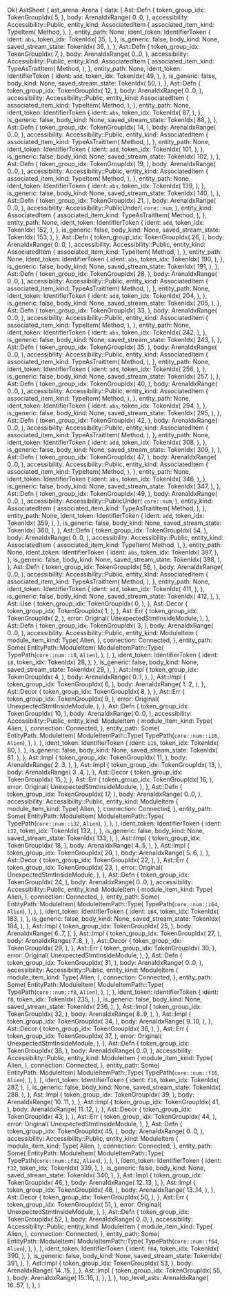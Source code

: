 Ok(
    AstSheet {
        ast_arena: Arena {
            data: [
                Ast::Defn {
                    token_group_idx: TokenGroupIdx(
                        5,
                    ),
                    body: ArenaIdxRange(
                        0..0,
                    ),
                    accessibility: Accessibility::Public,
                    entity_kind: AssociatedItem {
                        associated_item_kind: TypeItem(
                            Method,
                        ),
                    },
                    entity_path: None,
                    ident_token: IdentifierToken {
                        ident: `abs`,
                        token_idx: TokenIdx(
                            35,
                        ),
                    },
                    is_generic: false,
                    body_kind: None,
                    saved_stream_state: TokenIdx(
                        36,
                    ),
                },
                Ast::Defn {
                    token_group_idx: TokenGroupIdx(
                        7,
                    ),
                    body: ArenaIdxRange(
                        0..0,
                    ),
                    accessibility: Accessibility::Public,
                    entity_kind: AssociatedItem {
                        associated_item_kind: TypeAsTraitItem(
                            Method,
                        ),
                    },
                    entity_path: None,
                    ident_token: IdentifierToken {
                        ident: `add`,
                        token_idx: TokenIdx(
                            49,
                        ),
                    },
                    is_generic: false,
                    body_kind: None,
                    saved_stream_state: TokenIdx(
                        50,
                    ),
                },
                Ast::Defn {
                    token_group_idx: TokenGroupIdx(
                        12,
                    ),
                    body: ArenaIdxRange(
                        0..0,
                    ),
                    accessibility: Accessibility::Public,
                    entity_kind: AssociatedItem {
                        associated_item_kind: TypeItem(
                            Method,
                        ),
                    },
                    entity_path: None,
                    ident_token: IdentifierToken {
                        ident: `abs`,
                        token_idx: TokenIdx(
                            87,
                        ),
                    },
                    is_generic: false,
                    body_kind: None,
                    saved_stream_state: TokenIdx(
                        88,
                    ),
                },
                Ast::Defn {
                    token_group_idx: TokenGroupIdx(
                        14,
                    ),
                    body: ArenaIdxRange(
                        0..0,
                    ),
                    accessibility: Accessibility::Public,
                    entity_kind: AssociatedItem {
                        associated_item_kind: TypeAsTraitItem(
                            Method,
                        ),
                    },
                    entity_path: None,
                    ident_token: IdentifierToken {
                        ident: `add`,
                        token_idx: TokenIdx(
                            101,
                        ),
                    },
                    is_generic: false,
                    body_kind: None,
                    saved_stream_state: TokenIdx(
                        102,
                    ),
                },
                Ast::Defn {
                    token_group_idx: TokenGroupIdx(
                        19,
                    ),
                    body: ArenaIdxRange(
                        0..0,
                    ),
                    accessibility: Accessibility::Public,
                    entity_kind: AssociatedItem {
                        associated_item_kind: TypeItem(
                            Method,
                        ),
                    },
                    entity_path: None,
                    ident_token: IdentifierToken {
                        ident: `abs`,
                        token_idx: TokenIdx(
                            139,
                        ),
                    },
                    is_generic: false,
                    body_kind: None,
                    saved_stream_state: TokenIdx(
                        140,
                    ),
                },
                Ast::Defn {
                    token_group_idx: TokenGroupIdx(
                        21,
                    ),
                    body: ArenaIdxRange(
                        0..0,
                    ),
                    accessibility: Accessibility::PublicUnder(
                        `core::num`,
                    ),
                    entity_kind: AssociatedItem {
                        associated_item_kind: TypeAsTraitItem(
                            Method,
                        ),
                    },
                    entity_path: None,
                    ident_token: IdentifierToken {
                        ident: `add`,
                        token_idx: TokenIdx(
                            152,
                        ),
                    },
                    is_generic: false,
                    body_kind: None,
                    saved_stream_state: TokenIdx(
                        153,
                    ),
                },
                Ast::Defn {
                    token_group_idx: TokenGroupIdx(
                        26,
                    ),
                    body: ArenaIdxRange(
                        0..0,
                    ),
                    accessibility: Accessibility::Public,
                    entity_kind: AssociatedItem {
                        associated_item_kind: TypeItem(
                            Method,
                        ),
                    },
                    entity_path: None,
                    ident_token: IdentifierToken {
                        ident: `abs`,
                        token_idx: TokenIdx(
                            190,
                        ),
                    },
                    is_generic: false,
                    body_kind: None,
                    saved_stream_state: TokenIdx(
                        191,
                    ),
                },
                Ast::Defn {
                    token_group_idx: TokenGroupIdx(
                        28,
                    ),
                    body: ArenaIdxRange(
                        0..0,
                    ),
                    accessibility: Accessibility::Public,
                    entity_kind: AssociatedItem {
                        associated_item_kind: TypeAsTraitItem(
                            Method,
                        ),
                    },
                    entity_path: None,
                    ident_token: IdentifierToken {
                        ident: `add`,
                        token_idx: TokenIdx(
                            204,
                        ),
                    },
                    is_generic: false,
                    body_kind: None,
                    saved_stream_state: TokenIdx(
                        205,
                    ),
                },
                Ast::Defn {
                    token_group_idx: TokenGroupIdx(
                        33,
                    ),
                    body: ArenaIdxRange(
                        0..0,
                    ),
                    accessibility: Accessibility::Public,
                    entity_kind: AssociatedItem {
                        associated_item_kind: TypeItem(
                            Method,
                        ),
                    },
                    entity_path: None,
                    ident_token: IdentifierToken {
                        ident: `abs`,
                        token_idx: TokenIdx(
                            242,
                        ),
                    },
                    is_generic: false,
                    body_kind: None,
                    saved_stream_state: TokenIdx(
                        243,
                    ),
                },
                Ast::Defn {
                    token_group_idx: TokenGroupIdx(
                        35,
                    ),
                    body: ArenaIdxRange(
                        0..0,
                    ),
                    accessibility: Accessibility::Public,
                    entity_kind: AssociatedItem {
                        associated_item_kind: TypeAsTraitItem(
                            Method,
                        ),
                    },
                    entity_path: None,
                    ident_token: IdentifierToken {
                        ident: `add`,
                        token_idx: TokenIdx(
                            256,
                        ),
                    },
                    is_generic: false,
                    body_kind: None,
                    saved_stream_state: TokenIdx(
                        257,
                    ),
                },
                Ast::Defn {
                    token_group_idx: TokenGroupIdx(
                        40,
                    ),
                    body: ArenaIdxRange(
                        0..0,
                    ),
                    accessibility: Accessibility::Public,
                    entity_kind: AssociatedItem {
                        associated_item_kind: TypeItem(
                            Method,
                        ),
                    },
                    entity_path: None,
                    ident_token: IdentifierToken {
                        ident: `abs`,
                        token_idx: TokenIdx(
                            294,
                        ),
                    },
                    is_generic: false,
                    body_kind: None,
                    saved_stream_state: TokenIdx(
                        295,
                    ),
                },
                Ast::Defn {
                    token_group_idx: TokenGroupIdx(
                        42,
                    ),
                    body: ArenaIdxRange(
                        0..0,
                    ),
                    accessibility: Accessibility::Public,
                    entity_kind: AssociatedItem {
                        associated_item_kind: TypeAsTraitItem(
                            Method,
                        ),
                    },
                    entity_path: None,
                    ident_token: IdentifierToken {
                        ident: `add`,
                        token_idx: TokenIdx(
                            308,
                        ),
                    },
                    is_generic: false,
                    body_kind: None,
                    saved_stream_state: TokenIdx(
                        309,
                    ),
                },
                Ast::Defn {
                    token_group_idx: TokenGroupIdx(
                        47,
                    ),
                    body: ArenaIdxRange(
                        0..0,
                    ),
                    accessibility: Accessibility::Public,
                    entity_kind: AssociatedItem {
                        associated_item_kind: TypeItem(
                            Method,
                        ),
                    },
                    entity_path: None,
                    ident_token: IdentifierToken {
                        ident: `abs`,
                        token_idx: TokenIdx(
                            346,
                        ),
                    },
                    is_generic: false,
                    body_kind: None,
                    saved_stream_state: TokenIdx(
                        347,
                    ),
                },
                Ast::Defn {
                    token_group_idx: TokenGroupIdx(
                        49,
                    ),
                    body: ArenaIdxRange(
                        0..0,
                    ),
                    accessibility: Accessibility::PublicUnder(
                        `core::num`,
                    ),
                    entity_kind: AssociatedItem {
                        associated_item_kind: TypeAsTraitItem(
                            Method,
                        ),
                    },
                    entity_path: None,
                    ident_token: IdentifierToken {
                        ident: `add`,
                        token_idx: TokenIdx(
                            359,
                        ),
                    },
                    is_generic: false,
                    body_kind: None,
                    saved_stream_state: TokenIdx(
                        360,
                    ),
                },
                Ast::Defn {
                    token_group_idx: TokenGroupIdx(
                        54,
                    ),
                    body: ArenaIdxRange(
                        0..0,
                    ),
                    accessibility: Accessibility::Public,
                    entity_kind: AssociatedItem {
                        associated_item_kind: TypeItem(
                            Method,
                        ),
                    },
                    entity_path: None,
                    ident_token: IdentifierToken {
                        ident: `abs`,
                        token_idx: TokenIdx(
                            397,
                        ),
                    },
                    is_generic: false,
                    body_kind: None,
                    saved_stream_state: TokenIdx(
                        398,
                    ),
                },
                Ast::Defn {
                    token_group_idx: TokenGroupIdx(
                        56,
                    ),
                    body: ArenaIdxRange(
                        0..0,
                    ),
                    accessibility: Accessibility::Public,
                    entity_kind: AssociatedItem {
                        associated_item_kind: TypeAsTraitItem(
                            Method,
                        ),
                    },
                    entity_path: None,
                    ident_token: IdentifierToken {
                        ident: `add`,
                        token_idx: TokenIdx(
                            411,
                        ),
                    },
                    is_generic: false,
                    body_kind: None,
                    saved_stream_state: TokenIdx(
                        412,
                    ),
                },
                Ast::Use {
                    token_group_idx: TokenGroupIdx(
                        0,
                    ),
                },
                Ast::Decor {
                    token_group_idx: TokenGroupIdx(
                        1,
                    ),
                },
                Ast::Err {
                    token_group_idx: TokenGroupIdx(
                        2,
                    ),
                    error: Original(
                        UnexpectedStmtInsideModule,
                    ),
                },
                Ast::Defn {
                    token_group_idx: TokenGroupIdx(
                        3,
                    ),
                    body: ArenaIdxRange(
                        0..0,
                    ),
                    accessibility: Accessibility::Public,
                    entity_kind: ModuleItem {
                        module_item_kind: Type(
                            Alien,
                        ),
                        connection: Connected,
                    },
                    entity_path: Some(
                        EntityPath::ModuleItem(
                            ModuleItemPath::Type(
                                TypePath(`core::num::i8`, `Alien`),
                            ),
                        ),
                    ),
                    ident_token: IdentifierToken {
                        ident: `i8`,
                        token_idx: TokenIdx(
                            28,
                        ),
                    },
                    is_generic: false,
                    body_kind: None,
                    saved_stream_state: TokenIdx(
                        29,
                    ),
                },
                Ast::Impl {
                    token_group_idx: TokenGroupIdx(
                        4,
                    ),
                    body: ArenaIdxRange(
                        0..1,
                    ),
                },
                Ast::Impl {
                    token_group_idx: TokenGroupIdx(
                        6,
                    ),
                    body: ArenaIdxRange(
                        1..2,
                    ),
                },
                Ast::Decor {
                    token_group_idx: TokenGroupIdx(
                        8,
                    ),
                },
                Ast::Err {
                    token_group_idx: TokenGroupIdx(
                        9,
                    ),
                    error: Original(
                        UnexpectedStmtInsideModule,
                    ),
                },
                Ast::Defn {
                    token_group_idx: TokenGroupIdx(
                        10,
                    ),
                    body: ArenaIdxRange(
                        0..0,
                    ),
                    accessibility: Accessibility::Public,
                    entity_kind: ModuleItem {
                        module_item_kind: Type(
                            Alien,
                        ),
                        connection: Connected,
                    },
                    entity_path: Some(
                        EntityPath::ModuleItem(
                            ModuleItemPath::Type(
                                TypePath(`core::num::i16`, `Alien`),
                            ),
                        ),
                    ),
                    ident_token: IdentifierToken {
                        ident: `i16`,
                        token_idx: TokenIdx(
                            80,
                        ),
                    },
                    is_generic: false,
                    body_kind: None,
                    saved_stream_state: TokenIdx(
                        81,
                    ),
                },
                Ast::Impl {
                    token_group_idx: TokenGroupIdx(
                        11,
                    ),
                    body: ArenaIdxRange(
                        2..3,
                    ),
                },
                Ast::Impl {
                    token_group_idx: TokenGroupIdx(
                        13,
                    ),
                    body: ArenaIdxRange(
                        3..4,
                    ),
                },
                Ast::Decor {
                    token_group_idx: TokenGroupIdx(
                        15,
                    ),
                },
                Ast::Err {
                    token_group_idx: TokenGroupIdx(
                        16,
                    ),
                    error: Original(
                        UnexpectedStmtInsideModule,
                    ),
                },
                Ast::Defn {
                    token_group_idx: TokenGroupIdx(
                        17,
                    ),
                    body: ArenaIdxRange(
                        0..0,
                    ),
                    accessibility: Accessibility::Public,
                    entity_kind: ModuleItem {
                        module_item_kind: Type(
                            Alien,
                        ),
                        connection: Connected,
                    },
                    entity_path: Some(
                        EntityPath::ModuleItem(
                            ModuleItemPath::Type(
                                TypePath(`core::num::i32`, `Alien`),
                            ),
                        ),
                    ),
                    ident_token: IdentifierToken {
                        ident: `i32`,
                        token_idx: TokenIdx(
                            132,
                        ),
                    },
                    is_generic: false,
                    body_kind: None,
                    saved_stream_state: TokenIdx(
                        133,
                    ),
                },
                Ast::Impl {
                    token_group_idx: TokenGroupIdx(
                        18,
                    ),
                    body: ArenaIdxRange(
                        4..5,
                    ),
                },
                Ast::Impl {
                    token_group_idx: TokenGroupIdx(
                        20,
                    ),
                    body: ArenaIdxRange(
                        5..6,
                    ),
                },
                Ast::Decor {
                    token_group_idx: TokenGroupIdx(
                        22,
                    ),
                },
                Ast::Err {
                    token_group_idx: TokenGroupIdx(
                        23,
                    ),
                    error: Original(
                        UnexpectedStmtInsideModule,
                    ),
                },
                Ast::Defn {
                    token_group_idx: TokenGroupIdx(
                        24,
                    ),
                    body: ArenaIdxRange(
                        0..0,
                    ),
                    accessibility: Accessibility::Public,
                    entity_kind: ModuleItem {
                        module_item_kind: Type(
                            Alien,
                        ),
                        connection: Connected,
                    },
                    entity_path: Some(
                        EntityPath::ModuleItem(
                            ModuleItemPath::Type(
                                TypePath(`core::num::i64`, `Alien`),
                            ),
                        ),
                    ),
                    ident_token: IdentifierToken {
                        ident: `i64`,
                        token_idx: TokenIdx(
                            183,
                        ),
                    },
                    is_generic: false,
                    body_kind: None,
                    saved_stream_state: TokenIdx(
                        184,
                    ),
                },
                Ast::Impl {
                    token_group_idx: TokenGroupIdx(
                        25,
                    ),
                    body: ArenaIdxRange(
                        6..7,
                    ),
                },
                Ast::Impl {
                    token_group_idx: TokenGroupIdx(
                        27,
                    ),
                    body: ArenaIdxRange(
                        7..8,
                    ),
                },
                Ast::Decor {
                    token_group_idx: TokenGroupIdx(
                        29,
                    ),
                },
                Ast::Err {
                    token_group_idx: TokenGroupIdx(
                        30,
                    ),
                    error: Original(
                        UnexpectedStmtInsideModule,
                    ),
                },
                Ast::Defn {
                    token_group_idx: TokenGroupIdx(
                        31,
                    ),
                    body: ArenaIdxRange(
                        0..0,
                    ),
                    accessibility: Accessibility::Public,
                    entity_kind: ModuleItem {
                        module_item_kind: Type(
                            Alien,
                        ),
                        connection: Connected,
                    },
                    entity_path: Some(
                        EntityPath::ModuleItem(
                            ModuleItemPath::Type(
                                TypePath(`core::num::f8`, `Alien`),
                            ),
                        ),
                    ),
                    ident_token: IdentifierToken {
                        ident: `f8`,
                        token_idx: TokenIdx(
                            235,
                        ),
                    },
                    is_generic: false,
                    body_kind: None,
                    saved_stream_state: TokenIdx(
                        236,
                    ),
                },
                Ast::Impl {
                    token_group_idx: TokenGroupIdx(
                        32,
                    ),
                    body: ArenaIdxRange(
                        8..9,
                    ),
                },
                Ast::Impl {
                    token_group_idx: TokenGroupIdx(
                        34,
                    ),
                    body: ArenaIdxRange(
                        9..10,
                    ),
                },
                Ast::Decor {
                    token_group_idx: TokenGroupIdx(
                        36,
                    ),
                },
                Ast::Err {
                    token_group_idx: TokenGroupIdx(
                        37,
                    ),
                    error: Original(
                        UnexpectedStmtInsideModule,
                    ),
                },
                Ast::Defn {
                    token_group_idx: TokenGroupIdx(
                        38,
                    ),
                    body: ArenaIdxRange(
                        0..0,
                    ),
                    accessibility: Accessibility::Public,
                    entity_kind: ModuleItem {
                        module_item_kind: Type(
                            Alien,
                        ),
                        connection: Connected,
                    },
                    entity_path: Some(
                        EntityPath::ModuleItem(
                            ModuleItemPath::Type(
                                TypePath(`core::num::f16`, `Alien`),
                            ),
                        ),
                    ),
                    ident_token: IdentifierToken {
                        ident: `f16`,
                        token_idx: TokenIdx(
                            287,
                        ),
                    },
                    is_generic: false,
                    body_kind: None,
                    saved_stream_state: TokenIdx(
                        288,
                    ),
                },
                Ast::Impl {
                    token_group_idx: TokenGroupIdx(
                        39,
                    ),
                    body: ArenaIdxRange(
                        10..11,
                    ),
                },
                Ast::Impl {
                    token_group_idx: TokenGroupIdx(
                        41,
                    ),
                    body: ArenaIdxRange(
                        11..12,
                    ),
                },
                Ast::Decor {
                    token_group_idx: TokenGroupIdx(
                        43,
                    ),
                },
                Ast::Err {
                    token_group_idx: TokenGroupIdx(
                        44,
                    ),
                    error: Original(
                        UnexpectedStmtInsideModule,
                    ),
                },
                Ast::Defn {
                    token_group_idx: TokenGroupIdx(
                        45,
                    ),
                    body: ArenaIdxRange(
                        0..0,
                    ),
                    accessibility: Accessibility::Public,
                    entity_kind: ModuleItem {
                        module_item_kind: Type(
                            Alien,
                        ),
                        connection: Connected,
                    },
                    entity_path: Some(
                        EntityPath::ModuleItem(
                            ModuleItemPath::Type(
                                TypePath(`core::num::f32`, `Alien`),
                            ),
                        ),
                    ),
                    ident_token: IdentifierToken {
                        ident: `f32`,
                        token_idx: TokenIdx(
                            339,
                        ),
                    },
                    is_generic: false,
                    body_kind: None,
                    saved_stream_state: TokenIdx(
                        340,
                    ),
                },
                Ast::Impl {
                    token_group_idx: TokenGroupIdx(
                        46,
                    ),
                    body: ArenaIdxRange(
                        12..13,
                    ),
                },
                Ast::Impl {
                    token_group_idx: TokenGroupIdx(
                        48,
                    ),
                    body: ArenaIdxRange(
                        13..14,
                    ),
                },
                Ast::Decor {
                    token_group_idx: TokenGroupIdx(
                        50,
                    ),
                },
                Ast::Err {
                    token_group_idx: TokenGroupIdx(
                        51,
                    ),
                    error: Original(
                        UnexpectedStmtInsideModule,
                    ),
                },
                Ast::Defn {
                    token_group_idx: TokenGroupIdx(
                        52,
                    ),
                    body: ArenaIdxRange(
                        0..0,
                    ),
                    accessibility: Accessibility::Public,
                    entity_kind: ModuleItem {
                        module_item_kind: Type(
                            Alien,
                        ),
                        connection: Connected,
                    },
                    entity_path: Some(
                        EntityPath::ModuleItem(
                            ModuleItemPath::Type(
                                TypePath(`core::num::f64`, `Alien`),
                            ),
                        ),
                    ),
                    ident_token: IdentifierToken {
                        ident: `f64`,
                        token_idx: TokenIdx(
                            390,
                        ),
                    },
                    is_generic: false,
                    body_kind: None,
                    saved_stream_state: TokenIdx(
                        391,
                    ),
                },
                Ast::Impl {
                    token_group_idx: TokenGroupIdx(
                        53,
                    ),
                    body: ArenaIdxRange(
                        14..15,
                    ),
                },
                Ast::Impl {
                    token_group_idx: TokenGroupIdx(
                        55,
                    ),
                    body: ArenaIdxRange(
                        15..16,
                    ),
                },
            ],
        },
        top_level_asts: ArenaIdxRange(
            16..57,
        ),
    },
)